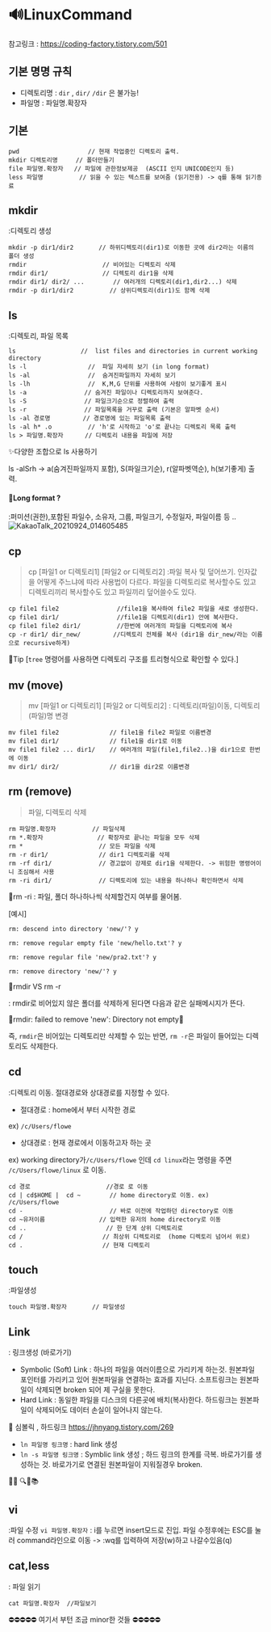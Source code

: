 # 🔊LinuxCommand

 참고링크 : https://coding-factory.tistory.com/501
 
## 기본 명명 규칙
- 디렉토리명 : `dir` , `dir/` `/dir` 은 불가능!
- 파일명 : 파일명.확장자

## 기본

```
pwd                   // 현재 작업중인 디렉토리 출력.
mkdir 디렉토리명     // 폴더만들기
file 파일명.확장자   // 파일에 관한정보제공  (ASCII 인지 UNICODE인지 등)
less 파일명          // 읽을 수 있는 텍스트를 보여줌 (읽기전용) -> q를 통해 읽기종료
``` 

## mkdir
:디렉토리 생성
```
mkdir -p dir1/dir2       // 하위디렉토리(dir1)로 이동한 곳에 dir2라는 이름의 폴더 생성
rmdir                     // 비어있는 디렉토리 삭제
rmdir dir1/               // 디렉토리 dir1을 삭제
rmdir dir1/ dir2/ ...        // 여러개의 디렉토리(dir1,dir2...) 삭제
rmdir -p dir1/dir2          // 상위디렉토리(dir1)도 함께 삭제
```


## ls 
:디렉토리, 파일 목록

```
ls                  //  list files and directories in current working directory 
ls -l                 //  파일 자세히 보기 (in long format)
ls -al                //  숨겨진파일까지 자세히 보기 
ls -lh                //  K,M,G 단위를 사용하여 사람이 보기좋게 표시
ls -a                // 숨겨진 파일이나 디렉토리까지 보여준다.
ls -S                // 파일크기순으로 정렬하여 출력
ls -r                // 파일목록을 거꾸로 출력 (기본은 알파벳 순서)
ls -al 경로명         // 경로명에 있는 파일목록 출력 
ls -al h* .o          // 'h'로 시작하고 'o'로 끝나는 디렉토리 목록 출력 
ls > 파일명.확장자      // 디렉토리 내용을 파일에 저장
````

✨다양한 조합으로 ls 사용하기

ls -alSrh ->  a(숨겨진파일까지 포함), S(파일크기순), r(알파벳역순), h(보기좋게) 출력.

#### 🔎Long format ?
:퍼미션(권한),포함된 파일수, 소유자, 그룹, 파일크기, 수정일자, 파일이름 등 ..
![KakaoTalk_20210924_014605485](https://user-images.githubusercontent.com/86418674/134549691-e9086736-2cce-4e4a-a24f-fda7da1621cf.jpg)

## cp 
> cp [파일1 or 디렉토리1] [파일2 or 디렉토리2]
:파일 복사 및 덮어쓰기. 인자값을 어떻게 주느냐에 따라 사용법이 다르다. 파일을 디렉토리로 복사할수도 있고 디렉토리끼리 복사할수도 있고 파일끼리 덮어쓸수도 있다.

```
cp file1 file2                //file1을 복사하여 file2 파일을 새로 생성한다.
cp file1 dir1/                //file1을 디렉토리(dir1) 안에 복사한다.  
cp file1 file2 dir1/          //한번에 여러개의 파일을 디렉토리에 복사
cp -r dir1/ dir_new/         //디렉토리 전체를 복사 (dir1을 dir_new/라는 이름으로 recursive하게)

```

🔱Tip \[`tree` 명령어를 사용하면 디렉토리 구조를 트리형식으로 확인할 수 있다.\]


## mv (move)
> mv [파일1 or 디렉토리1] [파일2 or 디렉토리2]
: 디렉토리(파일)이동, 디렉토리(파일)명 변경

```
mv file1 file2              // file1을 file2 파일로 이름변경
mv file1 dir1/              // file1을 dir1로 이동
mv file1 file2 ... dir1/    // 여러개의 파일(file1,file2..)을 dir1으로 한번에 이동
mv dir1/ dir2/              // dir1을 dir2로 이름변경
```

## rm (remove)
> 파일, 디렉토리 삭제

```
rm 파일명.확장자          // 파일삭제
rm *.확장자               // 확장자로 끝나는 파일을 모두 삭제
rm *                     // 모든 파일을 삭제
rm -r dir1/              // dir1 디렉토리를 삭제 
rm -rf dir1/             // 경고없이 강제로 dir1을 삭제한다. -> 위험한 명령어이니 조심해서 사용
rm -ri dir1/             // 디렉토리에 있는 내용을 하나하나 확인하면서 삭제
```

📌rm -ri
: 파일, 폴더 하나하나씩 삭제할건지 여부를 물어봄.

[예시]
```
rm: descend into directory 'new/'? y

rm: remove regular empty file 'new/hello.txt'? y

rm: remove regular file 'new/pra2.txt'? y

rm: remove directory 'new/'? y
```
📌rmdir VS rm -r 

: rmdir로 비어있지 않은 폴더를 삭제하게 된다면 다음과 같은 실패메시지가 뜬다.

🚫rmdir: failed to remove 'new': Directory not empty🚫

즉, `rmdir`은 비어있는 디렉토리만 삭제할 수 있는 반면, `rm -r`은 파일이 들어있는 디렉토리도 삭제한다.



## cd 
:디렉토리 이동.  절대경로와 상대경로를 지정할 수 있다.
- 절대경로 : home에서 부터 시작한 경로
 
ex) `/c/Users/flowe`
- 상대경로 : 현재 경로에서 이동하고자 하는 곳 

ex) working directory가`/c/Users/flowe` 인데 `cd linux`라는 명령을 주면 `/c/Users/flowe/linux` 로 이동.

```
cd 경로                     //경로 로 이동
cd | cd$HOME |  cd ~        // home directory로 이동. ex) /c/Users/flowe
cd -                        // 바로 이전에 작업하던 directory로 이동
cd ~유저이름               // 입력한 유저의 home directory로 이동 
cd ..                      // 한 단계 상위 디렉토리로
cd /                      // 최상위 디렉토리로  (home 디렉토리 넘어서 위로)
cd .                      // 현재 디렉토리 
```


## touch 
:파일생성 

```
touch 파일명.확장자       // 파일생성
```

## Link 
: 링크생성 (바로가기)
- Symbolic (Soft) Link : 하나의 파일을 여러이름으로 가리키게 하는것. 원본파일 포인터를 가리키고 있어 원본파일을 연결하는 효과를 지닌다.
소프트링크는 원본파일이 삭제되면 broken 되어 제 구실을 못한다.
- Hard Link : 동일한 파일을 디스크의 다른곳에 배치(복사)한다. 하드링크는 원본파일이 삭제되어도 데이터 손실이 일어나지 않는다.


🔎 심볼릭 , 하드링크 https://jhnyang.tistory.com/269

- `ln 파일명 링크명` : hard link 생성
- `ln -s 파일명 링크명` : Symblic link 생성 
; 하드 링크의 한계를 극복. 바로가기를 생성하는 것. 바로가기로 연결된 원본파일이 지워질경우 broken.


📍📌 🔍🔎📚
## vi
:파일 수정
`vi 파일명.확장자` : i를 누르면 insert모드로 진입. 
파일 수정후에는 ESC를 눌러 command라인으로 이동 -> :wq를 입력하여 저장(w)하고 나갈수있음(q)


## cat,less
: 파일 읽기

```
cat 파일명.확장자  //파일보기 

```

⛔⛔⛔⛔⛔ 여기서 부턴 조금 minor한 것들 ⛔⛔⛔⛔⛔

